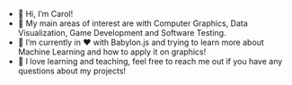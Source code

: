 - 👋 Hi, I’m Carol!
- 👀 My main areas of interest are with Computer Graphics, Data Visualization, Game Development and Software Testing.
- 🌱 I’m currently in ❤️ with Babylon.js and trying to learn more about Machine Learning and how to apply it on graphics!
- 💞️ I love learning and teaching, feel free to reach me out if you have any questions about my projects!

<!---
carolhmj/carolhmj is a ✨ special ✨ repository because its `README.md` (this file) appears on your GitHub profile.
You can click the Preview link to take a look at your changes.
--->
